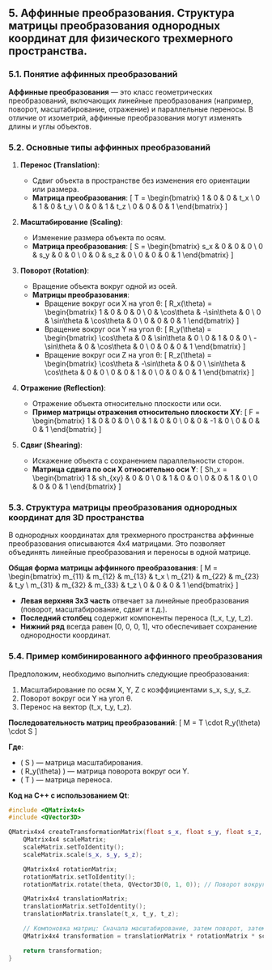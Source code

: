 
## 5. Аффинные преобразования. Структура матрицы преобразования однородных координат для физического трехмерного пространства.

### 5.1. Понятие аффинных преобразований

**Аффинные преобразования** — это класс геометрических преобразований, включающих линейные преобразования (например, поворот, масштабирование, отражение) и параллельные переносы. В отличие от изометрий, аффинные преобразования могут изменять длины и углы объектов.

### 5.2. Основные типы аффинных преобразований

1. **Перенос (Translation)**:
    - Сдвиг объекта в пространстве без изменения его ориентации или размера.
    - **Матрица преобразования**:
      \[
      T = \begin{bmatrix}
      1 & 0 & 0 & t_x \\
      0 & 1 & 0 & t_y \\
      0 & 0 & 1 & t_z \\
      0 & 0 & 0 & 1
      \end{bmatrix}
      \]

2. **Масштабирование (Scaling)**:
    - Изменение размера объекта по осям.
    - **Матрица преобразования**:
      \[
      S = \begin{bmatrix}
      s_x & 0 & 0 & 0 \\
      0 & s_y & 0 & 0 \\
      0 & 0 & s_z & 0 \\
      0 & 0 & 0 & 1
      \end{bmatrix}
      \]

3. **Поворот (Rotation)**:
    - Вращение объекта вокруг одной из осей.
    - **Матрицы преобразования**:
        - Вращение вокруг оси X на угол θ:
          \[
          R_x(\theta) = \begin{bmatrix}
          1 & 0 & 0 & 0 \\
          0 & \cos\theta & -\sin\theta & 0 \\
          0 & \sin\theta & \cos\theta & 0 \\
          0 & 0 & 0 & 1
          \end{bmatrix}
          \]
        - Вращение вокруг оси Y на угол θ:
          \[
          R_y(\theta) = \begin{bmatrix}
          \cos\theta & 0 & \sin\theta & 0 \\
          0 & 1 & 0 & 0 \\
          -\sin\theta & 0 & \cos\theta & 0 \\
          0 & 0 & 0 & 1
          \end{bmatrix}
          \]
        - Вращение вокруг оси Z на угол θ:
          \[
          R_z(\theta) = \begin{bmatrix}
          \cos\theta & -\sin\theta & 0 & 0 \\
          \sin\theta & \cos\theta & 0 & 0 \\
          0 & 0 & 1 & 0 \\
          0 & 0 & 0 & 1
          \end{bmatrix}
          \]

4. **Отражение (Reflection)**:
    - Отражение объекта относительно плоскости или оси.
    - **Пример матрицы отражения относительно плоскости XY**:
      \[
      F = \begin{bmatrix}
      1 & 0 & 0 & 0 \\
      0 & 1 & 0 & 0 \\
      0 & 0 & -1 & 0 \\
      0 & 0 & 0 & 1
      \end{bmatrix}
      \]

5. **Сдвиг (Shearing)**:
    - Искажение объекта с сохранением параллельности сторон.
    - **Матрица сдвига по оси X относительно оси Y**:
      \[
      Sh_x = \begin{bmatrix}
      1 & sh_{xy} & 0 & 0 \\
      0 & 1 & 0 & 0 \\
      0 & 0 & 1 & 0 \\
      0 & 0 & 0 & 1
      \end{bmatrix}
      \]

### 5.3. Структура матрицы преобразования однородных координат для 3D пространства

В однородных координатах для трехмерного пространства аффинные преобразования описываются 4x4 матрицами. Это позволяет объединять линейные преобразования и переносы в одной матрице.

**Общая форма матрицы аффинного преобразования**:
\[
M = \begin{bmatrix}
m_{11} & m_{12} & m_{13} & t_x \\
m_{21} & m_{22} & m_{23} & t_y \\
m_{31} & m_{32} & m_{33} & t_z \\
0 & 0 & 0 & 1
\end{bmatrix}
\]

- **Левая верхняя 3x3 часть** отвечает за линейные преобразования (поворот, масштабирование, сдвиг и т.д.).
- **Последний столбец** содержит компоненты переноса (t_x, t_y, t_z).
- **Нижний ряд** всегда равен [0, 0, 0, 1], что обеспечивает сохранение однородности координат.

### 5.4. Пример комбинированного аффинного преобразования

Предположим, необходимо выполнить следующие преобразования:
1. Масштабирование по осям X, Y, Z с коэффициентами s_x, s_y, s_z.
2. Поворот вокруг оси Y на угол θ.
3. Перенос на вектор (t_x, t_y, t_z).

**Последовательность матриц преобразований**:
\[
M = T \cdot R_y(\theta) \cdot S
\]

**Где**:
- \( S \) — матрица масштабирования.
- \( R_y(\theta) \) — матрица поворота вокруг оси Y.
- \( T \) — матрица переноса.

**Код на C++ с использованием Qt**:
```cpp
#include <QMatrix4x4>
#include <QVector3D>

QMatrix4x4 createTransformationMatrix(float s_x, float s_y, float s_z, float theta, float t_x, float t_y, float t_z) {
    QMatrix4x4 scaleMatrix;
    scaleMatrix.setToIdentity();
    scaleMatrix.scale(s_x, s_y, s_z);

    QMatrix4x4 rotationMatrix;
    rotationMatrix.setToIdentity();
    rotationMatrix.rotate(theta, QVector3D(0, 1, 0)); // Поворот вокруг оси Y

    QMatrix4x4 translationMatrix;
    translationMatrix.setToIdentity();
    translationMatrix.translate(t_x, t_y, t_z);

    // Компоновка матриц: Сначала масштабирование, затем поворот, затем перенос
    QMatrix4x4 transformation = translationMatrix * rotationMatrix * scaleMatrix;

    return transformation;
}
```

